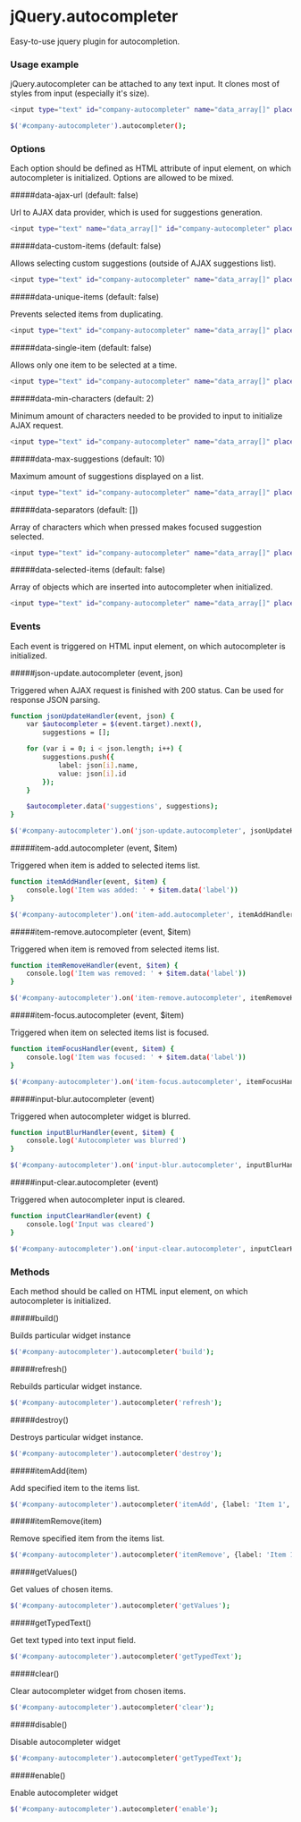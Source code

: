 # jQuery.autocompleter

Easy-to-use jquery plugin for autocompletion.

### Usage example

jQuery.autocompleter can be attached to any text input. It clones most of styles from input (especially it's size). 

````bash
<input type="text" id="company-autocompleter" name="data_array[]" placeholder="Company name..." />

$('#company-autocompleter').autocompleter();
````

### Options

Each option should be defined as HTML attribute of input element, on which autocompleter is initialized. Options are allowed to be mixed.

#####data-ajax-url (default: false)

Url to AJAX data provider, which is used for suggestions generation.

````bash
<input type="text" name="data_array[]" id="company-autocompleter" placeholder="Company name..." data-ajax-url="data_provider.json?query=" />
````

#####data-custom-items (default: false)

Allows selecting custom suggestions (outside of AJAX suggestions list).

````bash
<input type="text" id="company-autocompleter" name="data_array[]" placeholder="Company name..." data-custom-items="true" />
````

#####data-unique-items (default: false)

Prevents selected items from duplicating.

````bash
<input type="text" id="company-autocompleter" name="data_array[]" placeholder="Company name..." data-unique-items="true" />
````

#####data-single-item (default: false)

Allows only one item to be selected at a time.

````bash
<input type="text" id="company-autocompleter" name="data_array[]" placeholder="Company name..." data-single-item="true" />
````

#####data-min-characters (default: 2)

Minimum amount of characters needed to be provided to input to initialize AJAX request.

````bash
<input type="text" id="company-autocompleter" name="data_array[]" placeholder="Company name..." data-min-characters="5" />
````

#####data-max-suggestions (default: 10)

Maximum amount of suggestions displayed on a list.

````bash
<input type="text" id="company-autocompleter" name="data_array[]" placeholder="Company name..." data-max-suggestions="5" />
````

#####data-separators (default: [])

Array of characters which when pressed makes focused suggestion selected.

````bash
<input type="text" id="company-autocompleter" name="data_array[]" placeholder="Company name..." data-separators="[',', ' ']" />
````

#####data-selected-items (default: false)

Array of objects which are inserted into autocompleter when initialized.

````bash
<input type="text" id="company-autocompleter" name="data_array[]" placeholder="Company name..." data-selected-items="[{label: 'Item 1', value: 'item_1'}, {label: 'Item 2', value: 'item_2'}]" />
````


### Events

Each event is triggered on HTML input element, on which autocompleter is initialized.


#####json-update.autocompleter (event, json)

Triggered when AJAX request is finished with 200 status. Can be used for response JSON parsing.

````bash
function jsonUpdateHandler(event, json) {
    var $autocompleter = $(event.target).next(),
        suggestions = [];

    for (var i = 0; i < json.length; i++) {
        suggestions.push({
            label: json[i].name,
            value: json[i].id
        });
    }

    $autocompleter.data('suggestions', suggestions);
}

$('#company-autocompleter').on('json-update.autocompleter', jsonUpdateHandler);
````

#####item-add.autocompleter (event, $item)

Triggered when item is added to selected items list.

````bash
function itemAddHandler(event, $item) {
    console.log('Item was added: ' + $item.data('label'))
}

$('#company-autocompleter').on('item-add.autocompleter', itemAddHandler);
````

#####item-remove.autocompleter (event, $item)

Triggered when item is removed from selected items list.

````bash
function itemRemoveHandler(event, $item) {
    console.log('Item was removed: ' + $item.data('label'))
}

$('#company-autocompleter').on('item-remove.autocompleter', itemRemoveHandler);
````

#####item-focus.autocompleter (event, $item)

Triggered when item on selected items list is focused.

````bash
function itemFocusHandler(event, $item) {
    console.log('Item was focused: ' + $item.data('label'))
}

$('#company-autocompleter').on('item-focus.autocompleter', itemFocusHandler);
````

#####input-blur.autocompleter (event)

Triggered when autocompleter widget is blurred.

````bash
function inputBlurHandler(event, $item) {
    console.log('Autocompleter was blurred')
}

$('#company-autocompleter').on('input-blur.autocompleter', inputBlurHandler);
````

#####input-clear.autocompleter (event)

Triggered when autocompleter input is cleared.

````bash
function inputClearHandler(event) {
    console.log('Input was cleared')
}

$('#company-autocompleter').on('input-clear.autocompleter', inputClearHandler);
````

### Methods

Each method should be called on HTML input element, on which autocompleter is initialized.


#####build()

Builds particular widget instance

````bash
$('#company-autocompleter').autocompleter('build');
````

#####refresh()

Rebuilds particular widget instance.

````bash
$('#company-autocompleter').autocompleter('refresh');
````

#####destroy()

Destroys particular widget instance.

````bash
$('#company-autocompleter').autocompleter('destroy');
````

#####itemAdd(item)

Add specified item to the items list.

````bash
$('#company-autocompleter').autocompleter('itemAdd', {label: 'Item 1', value: 'item_1'});
````

#####itemRemove(item)

Remove specified item from the items list.

````bash
$('#company-autocompleter').autocompleter('itemRemove', {label: 'Item 1', value: 'item_1'});
````

#####getValues()

Get values of chosen items.

````bash
$('#company-autocompleter').autocompleter('getValues');
````

#####getTypedText()

Get text typed into text input field.

````bash
$('#company-autocompleter').autocompleter('getTypedText');
````

#####clear()

Clear autocompleter widget from chosen items.

````bash
$('#company-autocompleter').autocompleter('clear');
````

#####disable()

Disable autocompleter widget

````bash
$('#company-autocompleter').autocompleter('getTypedText');
````

#####enable()

Enable autocompleter widget

````bash
$('#company-autocompleter').autocompleter('enable');
````